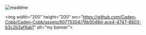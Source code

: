 ![readdme](https://github.com/Caden-Cobb/Caden-Cobb/assets/90775304/76b5048d-ace4-4747-8803-b3c2b3af9ab1)

<p align=”center”>

<img width=”200" height=”200" src=”https://github.com/Caden-Cobb/Caden-Cobb/assets/90775304/76b5048d-ace4-4747-8803-b3c2b3af9ab1" alt=”my banner”>

</p>

